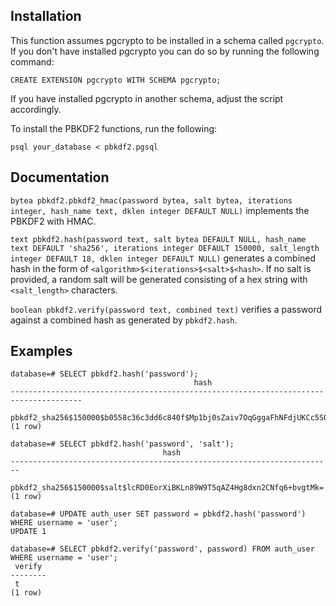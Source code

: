 Installation
------------

This function assumes pgcrypto to be installed in a schema called `pgcrypto`.
If you don't have installed pgcrypto you can do so by running the following
command:

```
CREATE EXTENSION pgcrypto WITH SCHEMA pgcrypto;
```

If you have installed pgcrypto in another schema, adjust the script accordingly.

To install the PBKDF2 functions, run the following:

```
psql your_database < pbkdf2.pgsql
```

Documentation
-------------

`bytea pbkdf2.pbkdf2_hmac(password bytea, salt bytea, iterations integer, hash_name text, dklen integer DEFAULT NULL)`
implements the PBKDF2 with HMAC.

`text pbkdf2.hash(password text, salt bytea DEFAULT NULL, hash_name text DEFAULT 'sha256', iterations integer DEFAULT 150000, salt_length integer DEFAULT 18, dklen integer DEFAULT NULL)`
generates a combined hash in the form of `<algorithm>$<iterations>$<salt>$<hash>`.
If no salt is provided, a random salt will be generated consisting of a hex
string with `<salt_length>` characters.

`boolean pbkdf2.verify(password text, combined text)` verifies a password against a
combined hash as generated by `pbkdf2.hash`.

Examples
--------

```
database=# SELECT pbkdf2.hash('password');
                                         hash
--------------------------------------------------------------------------------------
 pbkdf2_sha256$150000$b0558c36c3dd6c840f$Mp1bj0sZaiv7OqGggaFhNFdjUKCc5S0lRZjaokwaWNg=
(1 row)
```

```
database=# SELECT pbkdf2.hash('password', 'salt');
                                  hash
------------------------------------------------------------------------
 pbkdf2_sha256$150000$salt$lcRD0EorXiBKLn89W9T5qAZ4Hg8dxn2CNfq6+bvgtMk=
(1 row)
```

```
database=# UPDATE auth_user SET password = pbkdf2.hash('password') WHERE username = 'user';
UPDATE 1
```

```
database=# SELECT pbkdf2.verify('password', password) FROM auth_user WHERE username = 'user';
 verify 
--------
 t
(1 row)
```

